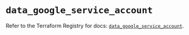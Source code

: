 # `data_google_service_account`

Refer to the Terraform Registry for docs: [`data_google_service_account`](https://registry.terraform.io/providers/hashicorp/google/5.25.0/docs/data-sources/service_account).
